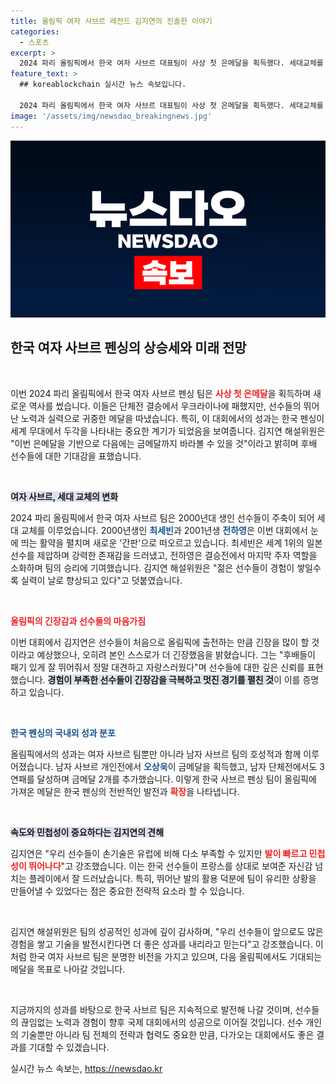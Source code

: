 ```yaml
---
title: 올림픽 여자 사브르 레전드 김지연의 진솔한 이야기
categories:
  - 스포츠
excerpt: >
  2024 파리 올림픽에서 한국 여자 사브르 대표팀이 사상 첫 은메달을 획득했다. 세대교체를 겪은 이들은 다가올 금메달을 기대케 하며, 강력한 발의 힘으로 세계를 제압했다. 클릭해서 이들의 희망찬 미래를 확인하세요!
feature_text: >
  ## koreablockchain 실시간 뉴스 속보입니다.

  2024 파리 올림픽에서 한국 여자 사브르 대표팀이 사상 첫 은메달을 획득했다. 세대교체를 겪은 이들은 다가올 금메달을 기대케 하며, 강력한 발의 힘으로 세계를 제압했다. 클릭해서 이들의 희망찬 미래를 확인하세요!
image: '/assets/img/newsdao_breakingnews.jpg'
---
```


<p><img src="/assets/img/newsdao_breakingnews.jpg" alt="koreablockchain 속보" /></p>

<h2 data-ke-size="size26">한국 여자 사브르 펜싱의 상승세와 미래 전망</h2>

<p data-ke-size="size16">&nbsp;</p>

<p>이번 2024 파리 올림픽에서 한국 여자 사브르 펜싱 팀은 <b><span style="color: #ee2323;">사상 첫 은메달</span></b>을 획득하며 새로운 역사를 썼습니다. 이들은 단체전 결승에서 우크라이나에 패했지만, 선수들의 뛰어난 노력과 실력으로 귀중한 메달을 따냈습니다. 특히, 이 대회에서의 성과는 한국 펜싱이 세계 무대에서 두각을 나타내는 중요한 계기가 되었음을 보여줍니다. 김지연 해설위원은 "이번 은메달을 기반으로 다음에는 금메달까지 바라볼 수 있을 것"이라고 밝히며 후배 선수들에 대한 기대감을 표했습니다. </p>

<p data-ke-size="size16">&nbsp;</p>

<p><b><span style="background-color: #21538527;">여자 사브르, 세대 교체의 변화</span></b></p>

<p>2024 파리 올림픽에서 한국 여자 사브르 팀은 2000년대 생인 선수들이 주축이 되어 세대 교체를 이루었습니다. 2000년생인 <b><span style="color: #1a5490;">최세빈</span></b>과 2001년생 <b><span style="color: #1a5490;">전하영</span></b>은 이번 대회에서 눈에 띄는 활약을 펼치며 새로운 '간판'으로 떠오르고 있습니다. 최세빈은 세계 1위의 일본 선수를 제압하며 강력한 존재감을 드러냈고, 전하영은 결승전에서 마지막 주자 역할을 소화하며 팀의 승리에 기여했습니다. 김지연 해설위원은 "젊은 선수들이 경험이 쌓일수록 실력이 날로 향상되고 있다"고 덧붙였습니다. </p>

<p data-ke-size="size16">&nbsp;</p>

<p><b><span style="color: #ee2323;">올림픽의 긴장감과 선수들의 마음가짐</span></b></p>

<p>이번 대회에서 김지연은 선수들이 처음으로 올림픽에 출전하는 만큼 긴장을 많이 할 것이라고 예상했으나, 오히려 본인 스스로가 더 긴장했음을 밝혔습니다. 그는 "후배들이 패기 있게 잘 뛰어줘서 정말 대견하고 자랑스러웠다"며 선수들에 대한 깊은 신뢰를 표현했습니다. <b><span style="background-color: #21538527;">경험이 부족한 선수들이 긴장감을 극복하고 멋진 경기를 펼친 것</span></b>이 이를 증명하고 있습니다. </p>

<p data-ke-size="size16">&nbsp;</p>

<p><b><span style="color: #1a5490;">한국 펜싱의 국내외 성과 분포</span></b></p>

<p>올림픽에서의 성과는 여자 사브르 팀뿐만 아니라 남자 사브르 팀의 호성적과 함께 이루어졌습니다. 남자 사브르 개인전에서 <b><span style="color: #1a5490;">오상욱</span></b>이 금메달을 획득했고, 남자 단체전에서도 3연패를 달성하며 금메달 2개를 추가했습니다. 이렇게 한국 사브르 펜싱 팀이 올림픽에 가져온 메달은 한국 펜싱의 전반적인 발전과 <b><span style="color: #ee2323;">확장</span></b>을 나타냅니다. </p>

<p data-ke-size="size16">&nbsp;</p>

<p><b><span style="background-color: #21538527;">속도와 민첩성이 중요하다는 김지연의 견해</span></b></p>

<p>김지연은 "우리 선수들이 손기술은 유럽에 비해 다소 부족할 수 있지만 <b><span style="color: #ee2323;">발이 빠르고 민첩성이 뛰어나다</span></b>"고 강조했습니다. 이는 한국 선수들이 프랑스를 상대로 보여준 자신감 넘치는 플레이에서 잘 드러났습니다. 특히, 뛰어난 발의 활용 덕분에 팀이 유리한 상황을 만들어낼 수 있었다는 점은 중요한 전략적 요소라 할 수 있습니다. </p>

<p data-ke-size="size16">&nbsp;</p>

<p>김지연 해설위원은 팀의 성공적인 성과에 깊이 감사하며, "우리 선수들이 앞으로도 많은 경험을 쌓고 기술을 발전시킨다면 더 좋은 성과를 내리라고 믿는다"고 강조했습니다. 이처럼 한국 여자 사브르 팀은 분명한 비전을 가지고 있으며, 다음 올림픽에서도 기대되는 메달을 목표로 나아갈 것입니다. </p>

<p data-ke-size="size16">&nbsp;</p>

<p>지금까지의 성과를 바탕으로 한국 사브르 팀은 지속적으로 발전해 나갈 것이며, 선수들의 끊임없는 노력과 경험이 향후 국제 대회에서의 성공으로 이어질 것입니다. 선수 개인의 기술뿐만 아니라 팀 전체의 전략과 협력도 중요한 만큼, 다가오는 대회에서도 좋은 결과를 기대할 수 있겠습니다.</p>
실시간 뉴스 속보는, <a href="https://newsdao.kr" rel="dofollow">https://newsdao.kr</a>


